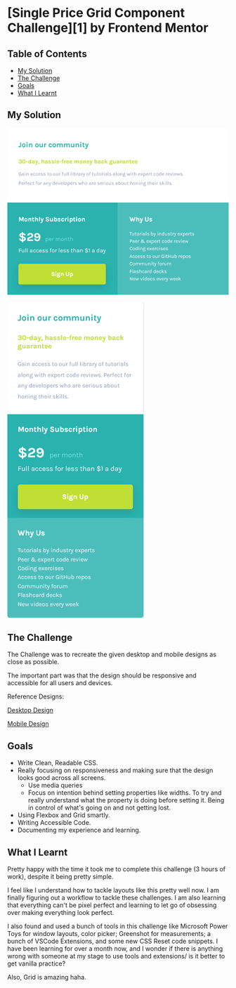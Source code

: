# [Single Price Grid Component Challenge][1] by Frontend Mentor

## Table of Contents

- [My Solution](#my-solution)
- [The Challenge](#the-challenge)
- [Goals](#goals)
- [What I Learnt](#what-i-learnt)

## My Solution

![Desktop Design](./Screenshot%20Desktop.png)

![Desktop Design](./Screenshot%20Mobile.png)

## The Challenge

The Challenge was to recreate the given desktop and mobile designs as close as possible.

The important part was that the design should be responsive and accessible for all users and devices.

Reference Designs:

[Desktop Design](./design/desktop-design.jpg)

[Mobile Design](./design/mobile-design.jpg)

## Goals

- Write Clean, Readable CSS.
- Really focusing on responsiveness and making sure that the design looks good across all screens.
  - Use media queries
  - Focus on intention behind setting properties like widths. To try and really understand what the property is doing before setting it. Being in control of what's going on and not getting lost.
- Using Flexbox and Grid smartly.
- Writing Accessible Code.
- Documenting my experience and learning.

## What I Learnt

Pretty happy with the time it took me to complete this challenge (3 hours of work), despite it being pretty simple.

I feel like I understand how to tackle layouts like this pretty well now. I am finally figuring out a workflow to tackle these challenges. I am also learning that everything can't be pixel perfect and learning to let go of obsessing over making everything look perfect.

I also found and used a bunch of tools in this challenge like Microsoft Power Toys for window layouts, color picker; Greenshot for measurements; a bunch of VSCode Extensions, and some new CSS Reset code snippets. I have been learning for over a month now, and I wonder if there is anything wrong with someone at my stage to use tools and extensions/ is it better to get vanilla practice?

Also, Grid is amazing haha.
